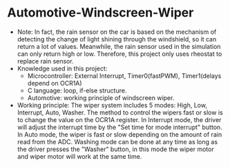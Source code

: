 # Automotive-Windscreen-Wiper
+ Note: In fact, the rain sensor on the car is based on the mechanism of detecting the change of light shining through the windshield, so it can return a lot of values. Meanwhile, the rain sensor used in the simulation can only return high or low. Therefore, this project only uses rheostat to replace rain sensor.
+ Knowledge used in this project:
    - Microcontroller: External Interrupt, Timer0(fastPWM), Timer1(delays depend on OCR1A)
    - C language: loop, if-else structure.
    - Automotive: working principle of windscreen wiper.
+ Working principle: The wiper system includes 5 modes: High, Low, Interrupt, Auto, Washer. The method to control the wipers fast or slow is to change the value on the OCR1A register. In Interrupt mode, the driver will adjust the interrupt time by the "Set time for mode interrupt" button. In Auto mode, the wiper is fast or slow depending on the amount of rain read from the ADC. Washing mode can be done at any time as long as the driver presses the "Washer" button, in this mode the wiper motor and wiper motor will work at the same time.

